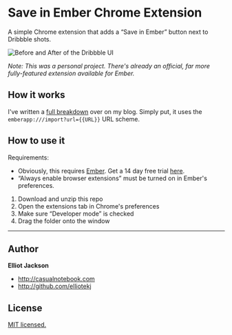 # Save in Ember Chrome Extension

A simple Chrome extension that adds a “Save in Ember” button next to Dribbble shots.

![Before and After of the Dribbble UI](https://images.typed.com/84df1d84-1559-46c8-8600-2a3672e10718/save-in-ember-preview.png)

*Note: This was a personal project. There's already an official, far more fully-featured extension available for Ember.*

## How it works

I've written a [full breakdown](http://casualnotebook.com/posts/lets-breakdown-the-save-in-ember-browser-extension) over on my blog. Simply put, it uses the `emberapp:///import?url={{URL}}` URL scheme.

## How to use it

Requirements:

- Obviously, this requires [Ember](http://realmacsoftware.com/). Get a 14 day free trial [here](http://realmacsoftware.com/ember#download).
- “Always enable browser extensions” must be turned on in Ember's preferences.

1. Download and unzip this repo
2. Open the extensions tab in Chrome's preferences
3. Make sure “Developer mode” is checked
4. Drag the folder onto the window

- - -

## Author

**Elliot Jackson**

- http://casualnotebook.com
- http://github.com/elliotekj

## License

[MIT licensed.](LICENSE.md)